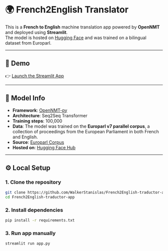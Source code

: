 # 🌍 French2English Translator

This is a **French to English** machine translation app powered by **OpenNMT** and deployed using **Streamlit**.  
The model is hosted on [Hugging Face](https://huggingface.co/IngWalker/french2english-translator) and was trained on a bilingual dataset from Europarl.

---

## 🚀 Demo

👉 [Launch the Streamlit App](https://french2english.streamlit.app/) 

---

## 🧠 Model Info

- **Framework**: [OpenNMT-py](https://github.com/OpenNMT/OpenNMT-py)  
- **Architecture**: Seq2Seq Transformer  
- **Training steps**: 100,000  
- **Data**: The model was trained on the **Europarl v7 parallel corpus**, a collection of proceedings from the European Parliament in both French and English.  
- **Source**: [Europarl Corpus](https://www.statmt.org/europarl/)  
- **Hosted on**: [Hugging Face Hub](https://huggingface.co/IngWalker/french2english-translator)

---

## ⚙️ Local Setup

### 1. Clone the repository

```bash
git clone https://github.com/WalkerStanislas/French2English-traductor-app.git
cd French2English-traductor-app
```
### 2. Install dependencies
```bash
pip install -r requirements.txt
```
### 3. Run app manually
```bash
streamlit run app.py
```
